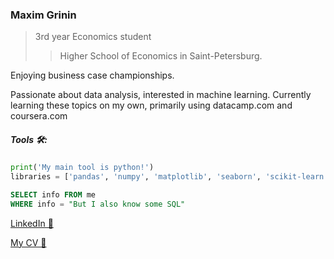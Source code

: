 ###  Maxim Grinin

> 3rd year Economics student
>> Higher School of Economics in Saint-Petersburg.

Enjoying business case championships. 

Passionate about data analysis, interested in machine learning. Currently learning these topics on my own, primarily using datacamp.com and coursera.com

##### Tools 🛠️:

```python
print('My main tool is python!')
libraries = ['pandas', 'numpy', 'matplotlib', 'seaborn', 'scikit-learn']
```
```sql
SELECT info FROM me
WHERE info = "But I also know some SQL"
```

[LinkedIn 💼](https://www.linkedin.com/in/mkgrinin/)

[My CV 📃](https://www.dropbox.com/s/e3ci9s6xp4t8qsl/CV_Grinin_En.pdf?dl=0)
